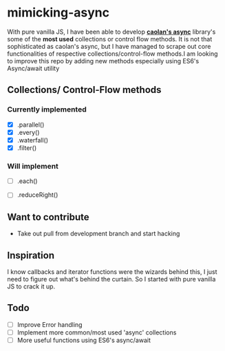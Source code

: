 # mimicking-async
With pure vanilla JS, I have been able to develop **[caolan's async](https://github.com/caolan/async)** library's some of the **most used** collections or control flow methods. It is not that sophisticated as caolan's async, but I have managed to scrape out core functionalities of respective collections/control-flow methods.I am looking to improve this repo by adding new methods especially using ES6's Async/await utility

## Collections/ Control-Flow methods 
### Currently implemented
- [X] .parallel()
- [X] .every()
- [X] .waterfall()
- [X] .filter()

### Will implement
- [ ] .each()
- [ ] .reduceRight()


## Want to contribute
- Take out pull from development branch and start hacking

## Inspiration
I know callbacks and iterator functions were the wizards behind this, I just need to figure out what's behind the curtain. So I started with pure vanilla JS to crack it up.

## Todo
- [ ] Improve Error handling
- [ ] Implement more common/most used 'async' collections
- [ ] More useful functions using ES6's async/await
